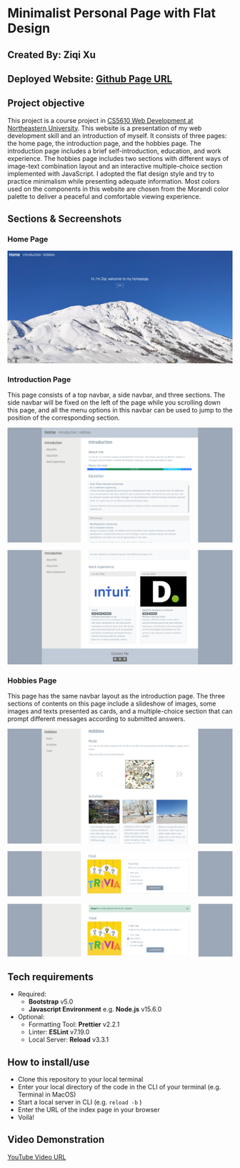 # Minimalist Personal Page with Flat Design

## Created By: Ziqi Xu

## Deployed Website: [Github Page URL](https://marvelousbear.github.io/)

## Project objective

This project is a course project in [CS5610 Web Development at Northeastern University](https://johnguerra.co/classes/webDevelopment_spring_2021/). This website is a presentation of my web development skill and an introduction of myself. It consists of three pages: the home page, the introduction page, and the hobbies page. The introduction page includes a brief self-introduction, education, and work experience. The hobbies page includes two sections with different ways of image-text combination layout and an interactive multiple-choice section implemented with JavaScript. I adopted the flat design style and try to practice minimalism while presenting adequate information. Most colors used on the components in this website are chosen from the Morandi color palette to deliver a peaceful and comfortable viewing experience.

## Sections & Secreenshots

### Home Page

![Home Page](https://github.com/MARVELOUSbear/MARVELOUSbear.github.io/blob/main/images/screeshots/index.png)

### Introduction Page

This page consists of a top navbar, a side navbar, and three sections. The side navbar will be fixed on the left of the page while you scrolling down this page, and all the menu options in this navbar can be used to jump to the position of the corresponding section.

![Introduction Page Part 1](https://github.com/MARVELOUSbear/MARVELOUSbear.github.io/blob/main/images/screeshots/introduction1.png "Navbars, Introduction section, and Education section")

![Introduction Page Part 2](https://github.com/MARVELOUSbear/MARVELOUSbear.github.io/blob/main/images/screeshots/introduction2.png "Fixed Side Navbar, Work Experience Section, and Footer")

### Hobbies Page

This page has the same navbar layout as the introduction page. The three sections of contents on this page include a slideshow of images, some images and texts presented as cards, and a multiple-choice section that can prompt different messages according to submitted answers.

![Hobbies Page Part 1](https://github.com/MARVELOUSbear/MARVELOUSbear.github.io/blob/main/images/screeshots/hobbies1.png "Slideshow and Cards")

![Hobbies Page Part 2](https://github.com/MARVELOUSbear/MARVELOUSbear.github.io/blob/main/images/screeshots/hobbies2.png "Multiple Choice Section before Submission")

![Hobbies Page Part 3](https://github.com/MARVELOUSbear/MARVELOUSbear.github.io/blob/main/images/screeshots/hobbies3.png "Multiple Choice Section with Prompted Response Message")

## Tech requirements

- Required:
  - **Bootstrap** v5.0
  - **Javascript Environment** e.g. **Node.js** v15.6.0
- Optional:
  - Formatting Tool: **Prettier** v2.2.1
  - Linter: **ESLint** v7.19.0
  - Local Server: **Reload** v3.3.1

## How to install/use

- Clone this repository to your local terminal
- Enter your local directory of the code in the CLI of your terminal (e.g. Terminal in MacOS)
- Start a local server in CLI (e.g. `reload -b` )
- Enter the URL of the index page in your browser
- Voilà!

## Video Demonstration

[YouTube Video URL](https://youtu.be/ueuFYC9kDkQ)
